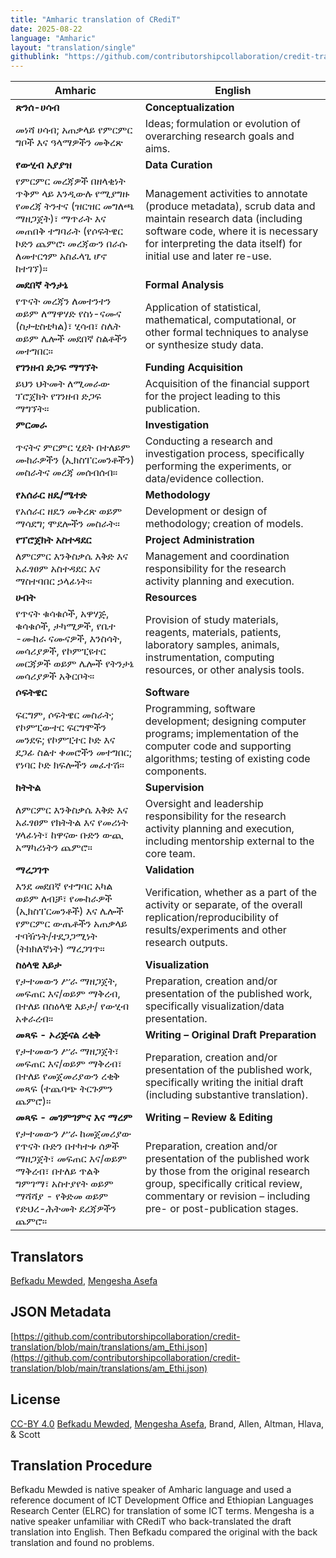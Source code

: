 ```yaml
---
title: "Amharic translation of CRediT"
date: 2025-08-22
language: "Amharic"
layout: "translation/single"
githublink: "https://github.com/contributorshipcollaboration/credit-translation/blob/main/translations/am_Ethi.json"
---
```


| Amharic | English |
| --- | --- |
| **ጽንሰ-ሀሳብ** | **Conceptualization** |
| መነሻ ሀሳብ; አጠቃላይ የምርምር ግቦች እና ዓላማዎችን መቅረጽ | Ideas; formulation or evolution of overarching research goals and aims. |
| **የውሂብ አያያዝ** | **Data Curation** |
| የምርምር መረጃዎች በዘላቂነት ጥቅም ላይ እንዲውሉ የሚያግዙ የመረጃ ትንተና   (ዝርዝር መግለጫ ማዘጋጀት)፣ ማጥራት እና  መጠበቅ ተግባራት (የሶፍትዌር ኮድን ጨምሮ፡ መረጃውን በራሱ ለመተርጎም አስፈላጊ ሆኖ ከተገኘ)። | Management activities to annotate (produce metadata), scrub data and maintain research data (including software code, where it is necessary for interpreting the data itself) for initial use and later re-use. |
| **መደበኛ ትንታኔ** | **Formal Analysis** |
| የጥናት መረጃን ለመተንተን ወይም ለማዋሃድ የስነ-ናሙና (ስታቲስቲካል)፣ ሂሳብ፣ ስሌት ወይም ሌሎች መደበኛ ስልቶችን መተግበር። | Application of statistical, mathematical, computational, or other formal techniques to analyse or synthesize study data. |
| **የገንዘብ ድጋፍ ማግኘት** | **Funding Acquisition** |
| ይህን ህትመት ለሚመራው ፕሮጀክት የገንዘብ ድጋፍ ማግኘት። | Acquisition of the financial support for the project leading to this publication. |
| **ምርመራ** | **Investigation** |
| ጥናትና ምርምር ሂደት በተለይም ሙከራዎችን (ኢክስፐርመንቶችን)  መስራትና መረጃ መሰብሰብ። | Conducting a research and investigation process, specifically performing the experiments, or data/evidence collection. |
| **የአሰራር ዘዴ/ሜተድ** | **Methodology** |
| የአሰራር ዘዴን መቅረጽ ወይም ማሳደግ; ሞደሎችን መስራት። | Development or design of methodology; creation of models. |
| **የፕሮጀክት አስተዳደር** | **Project Administration** |
| ለምርምር እንቅስቃሴ እቅድ እና አፈፃፀም አስተዳደር እና ማስተባበር ኃላፊነት። | Management and coordination responsibility for the research activity planning and execution. |
| **ሀብት** | **Resources** |
| የጥናት ቁሳቁሶች, አዋሃጅ, ቁሳቁሶች, ታካሚዎች, የቤተ -ሙከራ ናሙናዎች, እንስሳት, መሳሪያዎች, የኮምፒዩተር መርጃዎች ወይም ሌሎች የትንታኔ መሳሪያዎች አቅርቦት። | Provision of study materials, reagents, materials, patients, laboratory samples, animals, instrumentation, computing resources, or other analysis tools. |
| **ሶፍትዌር** | **Software** |
| ፍርግም, ሶፍትዌር መስራት; የኮምፒውተር ፍርግሞችን መንደፍ; የኮምፒተር ኮድ እና ደጋፊ ስልተ ቀመሮችን መተግበር; የነባር  ኮድ ክፍሎችን መፈተሽ። | Programming, software development; designing computer programs; implementation of the computer code and supporting algorithms; testing of existing code components. |
| **ክትትል** | **Supervision** |
| ለምርምር እንቅስቃሴ እቅድ እና አፈፃፀም የክትትል እና የመሪነት ሃላፊነት፣ ከዋናው ቡድን ውጪ አማካሪነትን ጨምሮ። | Oversight and leadership responsibility for the research activity planning and execution, including mentorship external to the core team. |
| **ማረጋገጥ** | **Validation** |
| እንደ መደበኛ የተግባር አካል ወይም ለብቻ፣ የሙከራዎች (ኢክስፐርመንቶች) እና ሌሎች የምርምር ውጤቶችን አጠቃላይ ተባዥነት/ተደጋጋሚነት (ትክክለኛነት) ማረጋገጥ። | Verification, whether as a part of the activity or separate, of the overall replication/reproducibility of results/experiments and other research outputs. |
| **ስዕላዊ እይታ** | **Visualization** |
| የታተመውን ሥራ ማዘጋጀት, መፍጠር እና/ወይም ማቅረብ, በተለይ በስዕላዊ እይታ/ የውሂብ አቀራረብ። | Preparation, creation and/or presentation of the published work, specifically visualization/data presentation. |
| **መጻፍ - ኦሪጅናል ረቂቅ** | **Writing – Original Draft Preparation** |
| የታተመውን ሥራ ማዘጋጀት፣ መፍጠር እና/ወይም ማቅረብ፣ በተለይ የመጀመሪያውን ረቂቅ መጻፍ (ተጨባጭ ትርጉምን ጨምሮ)። | Preparation, creation and/or presentation of the published work, specifically writing the initial draft (including substantive translation). |
| **መጻፍ - መገምገምና እና ማረም** | **Writing – Review & Editing** |
| የታተመውን ሥራ ከመጀመሪያው የጥናት ቡድን በተካተቱ ሰዎች ማዘጋጀት፣ መፍጠር እና/ወይም ማቅረብ፣ በተለይ ጥልቅ ግምገማ፣ አስተያየት ወይም ማሻሻያ - የቅድመ ወይም የድህረ-ሕትመት ደረጃዎችን ጨምሮ። | Preparation, creation and/or presentation of the published work by those from the original research group, specifically critical review, commentary or revision – including pre- or post-publication stages. |

## Translators

[Befkadu  Mewded](https://orcid.org/https://orcid.org/0000-0002-2853-8430), [Mengesha  Asefa](https://orcid.org/https://orcid.org/0000-0002-6868-6390)

## JSON Metadata

[https://github.com/contributorshipcollaboration/credit-translation/blob/main/translations/am_Ethi.json](https://github.com/contributorshipcollaboration/credit-translation/blob/main/translations/am_Ethi.json)

## License

[CC-BY 4.0](https://creativecommons.org/licenses/by/4.0/) [Befkadu  Mewded](https://orcid.org/https://orcid.org/0000-0002-2853-8430), [Mengesha  Asefa](https://orcid.org/https://orcid.org/0000-0002-6868-6390), Brand, Allen, Altman, Hlava, & Scott

## Translation Procedure

Befkadu Mewded is native speaker of Amharic language and used a reference document of ICT Development Office and Ethiopian Languages Research Center (ELRC) for translation of some ICT terms. Mengesha is a native speaker unfamiliar with CRediT who back-translated the draft translation into English. Then Befkadu compared the original with the back translation and found no problems.
